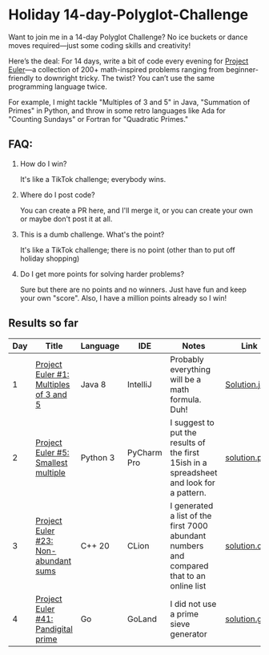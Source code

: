 # Holiday 14-day-Polyglot-Challenge
Want to join me in a 14-day Polyglot Challenge? No ice buckets or dance moves required—just some coding skills and creativity!

Here’s the deal: For 14 days, write a bit of code every evening for [Project Euler](https://www.hackerrank.com/contests/projecteuler/challenges)—a collection of 200+ math-inspired problems ranging from beginner-friendly to downright tricky. The twist? You can’t use the same programming language twice.

For example, I might tackle "Multiples of 3 and 5" in Java, "Summation of Primes" in Python, and throw in some retro languages like Ada for "Counting Sundays" or Fortran for "Quadratic Primes."

## FAQ:
1. How do I win?

   It's like a TikTok challenge; everybody wins.
2. Where do I post code?

   You can create a PR here, and I'll merge it, or you can create your own or maybe don't post it at all.
3. This is a dumb challenge. What's the point?
   
   It's like a TikTok challenge; there is no point (other than to put off holiday shopping)
4. Do I get more points for solving harder problems?

   Sure but there are no points and no winners. Just have fun and keep your own "score". Also, I have a million points already so I win!

## Results so far

| Day | Title                                                                                                           | Language | IDE         | Notes                                                                                     | Link                                                           |
|-----|-----------------------------------------------------------------------------------------------------------------|----------|-------------|-------------------------------------------------------------------------------------------|----------------------------------------------------------------|
| 1   | [Project Euler #1: Multiples of 3 and 5](https://www.hackerrank.com/contests/projecteuler/challenges/euler001)  | Java 8   | IntelliJ    | Probably everything will be a math formula. Duh!                                          | [Solution.java](2024-euler/1-multiples/Solution.java)          |
| 2   | [Project Euler #5: Smallest multiple](https://www.hackerrank.com/contests/projecteuler/challenges/euler005)     | Python 3 | PyCharm Pro | I suggest to put the results of the first 15ish in a spreadsheet and look for a pattern.  | [solution.py](2024-euler/5-smallest-multiple/solution.py)      |
| 3   | [Project Euler #23: Non-abundant sums](https://www.hackerrank.com/contests/projecteuler/challenges/euler023)    | C++ 20   | CLion       | I generated a list of the first 7000 abundant numbers and compared that to an online list | [solution.cpp](2024-euler/23-non-abundant-sums/solution.cpp)   |
| 4   | [Project Euler #41: Pandigital prime](https://www.hackerrank.com/contests/projecteuler/challenges/euler041)     | Go       | GoLand      | I did not use a prime sieve generator                                                     | [solution.go](2024-euler/41-pandigital-prime/solution.go)      |
